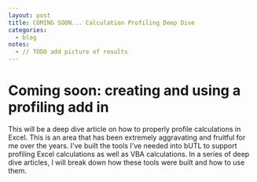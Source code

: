 ```yaml
---
layout: post
title: COMING SOON... Calculation Profiling Deep Dive
categories:
  - blog
notes:
  - // TODO add picture of results
---
```


# Coming soon: creating and using a profiling add in

This will be a deep dive article on how to properly profile calculations in Excel. This is an area that has been extremely aggravating and fruitful for me over the years. I've built the tools I've needed into bUTL to support profiling Excel calculations as well as VBA calculations. In a series of deep dive articles, I will break down how these tools were built and how to use them.

